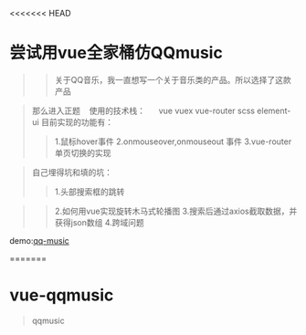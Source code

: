 <<<<<<< HEAD
#  尝试用vue全家桶仿QQmusic


>> 关于QQ音乐，我一直想写一个关于音乐类的产品。所以选择了这款产品

>  那么进入正题
    使用的技术栈：
      vue vuex vue-router scss element-ui
>  目前实现的功能有：
>>  1.鼠标hover事件
>>  2.onmouseover,onmouseout 事件
>>  3.vue-router单页切换的实现

>  自己埋得坑和填的坑：
>>  1.头部搜索框的跳转
      
>>  2.如何用vue实现旋转木马式轮播图
>>  3.搜索后通过axios截取数据，并获得json数组
>>  4.跨域问题


  demo:[qq-music](http://jzxer.cn/vue-qqmusic)
  
=======
# vue-qqmusic

> qqmusic

